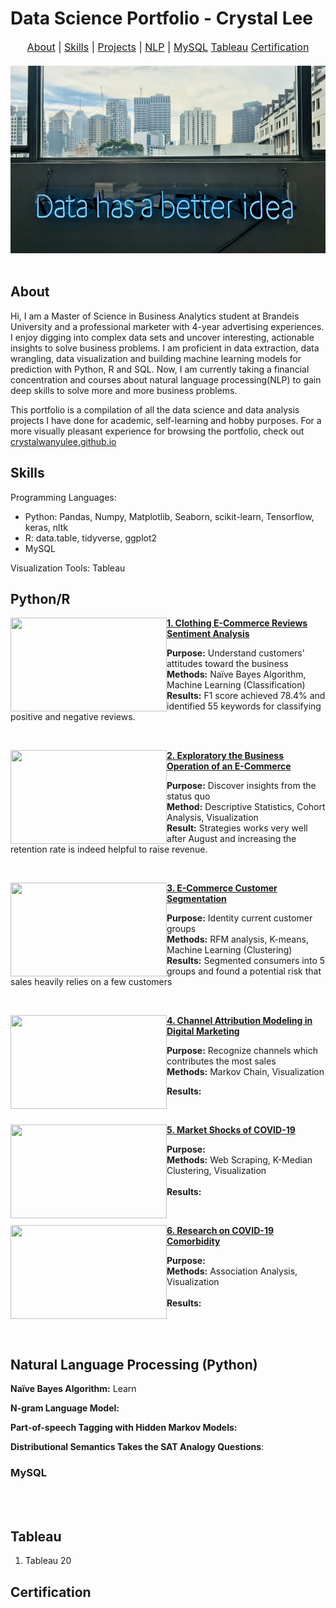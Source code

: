 # Data Science Portfolio - Crystal Lee



<p align="center" style="font-size:12pt">
  <a href="#about">About</a>   |
  <a href="#skills">Skills</a>   |
  <a href="#python-r">Projects</a>    |
  <a href="#natrual-language-processing--python-">NLP</a>    |  
  <a href="#mysql">MySQL</a>  
  <a href="#tableau">Tableau</a>
  <a href="#certification">Certification</a>
  <br><br>
  <img align="middle" width="600" height="300" src="images/cover.jpg">
  <br><br>

</p>

## About

Hi, I am a Master of Science in Business Analytics student at Brandeis University and a professional marketer with 4-year advertising experiences. I enjoy digging into complex data sets and uncover interesting, actionable insights to solve business problems.  I am proficient in data extraction, data wrangling, data visualization and building machine learning models for prediction with Python, R and SQL. Now, I am currently taking a financial concentration and courses about natural language processing(NLP) to gain deep skills to solve more and more business problems. 



This portfolio is a compilation of all the data science and data analysis projects I have done for academic, self-learning and hobby purposes. For a more visually pleasant experience for browsing the portfolio, check out [crystalwanyulee.github.io](http://crystalwanyulee.github.io/)



## Skills

Programming Languages:

* Python: Pandas, Numpy, Matplotlib, Seaborn, scikit-learn, Tensorflow, keras, nltk
* R: data.table, tidyverse, ggplot2
* MySQL

Visualization Tools: Tableau



## Python/R

<img align="left" width="250" height="150" src="https://images.unsplash.com/photo-1509909756405-be0199881695?ixlib=rb-1.2.1&ixid=eyJhcHBfaWQiOjEyMDd9&auto=format&fit=crop&w=1350&q=80">**[1. Clothing E-Commerce Reviews Sentiment Analysis](https://github.com/archd3sai/Instacart-Market-Basket-Analysis)**

**Purpose:** Understand customers' attitudes toward the business <br/>**Methods:** Naïve Bayes Algorithm, Machine Learning (Classification) <br/>**Results:** F1 score achieved 78.4% and identified 55 keywords for classifying positive and negative reviews.  

<br />

<img align="left" width="250" height="150" src="https://images.unsplash.com/photo-1553484771-371a605b060b?ixlib=rb-1.2.1&ixid=eyJhcHBfaWQiOjEyMDd9&auto=format&fit=crop&w=1350&q=80">**[2. Exploratory the Business Operation of an E-Commerce](https://github.com/crystalwanyulee/data_science_projects/tree/master/projects/online%20retail/exploratory)**

**Purpose:** Discover insights from the status quo <br/>**Method:** Descriptive Statistics, Cohort Analysis, Visualization<br/>**Result:** Strategies works very well after August and increasing the retention rate is indeed helpful to raise revenue.

<br />

<img align="left" width="250" height="150" src="https://images.unsplash.com/photo-1495887633121-f1156ca7f6a0?ixlib=rb-1.2.1&q=80&fm=jpg&crop=entropy&cs=tinysrgb&dl=phad-pichetbovornkul-m2iqRdVGprU-unsplash.jpg">**[3. E-Commerce Customer Segmentation](https://github.com/crystalwanyulee/data_science_projects/tree/master/projects/online%20retail/segmentation)**

**Purpose:** Identity current customer groups<br/>**Methods:** RFM analysis, K-means, Machine Learning (Clustering)<br/>**Results:** Segmented consumers into 5 groups and found a potential risk that sales heavily relies on a few customers

<br />

<img align="left" width="250" height="150" src="https://images.unsplash.com/photo-1522542550221-31fd19575a2d?ixlib=rb-1.2.1&q=80&fm=jpg&crop=entropy&cs=tinysrgb&dl=hal-gatewood-tZc3vjPCk-Q-unsplash.jpg">**[4. Channel Attribution Modeling in Digital Marketing](https://github.com/archd3sai/Wind-Turbine-Power-Curve-Estimation)**

**Purpose:** Recognize channels which contributes the most sales<br/>**Methods:** Markov Chain, Visualization<br/>

**Results:** <br/>



<br/>

<img align="left" width="250" height="150" src="https://images.unsplash.com/photo-1513596846216-48ae70153834?ixlib=rb-1.2.1&ixid=eyJhcHBfaWQiOjEyMDd9&auto=format&fit=crop&w=1350&q=80">**[5. Market Shocks of COVID-19](https://github.com/archd3sai/Wind-Turbine-Power-Curve-Estimation)**

**Purpose:** <br/>**Methods:** Web Scraping, K-Median Clustering, Visualization<br/> <br/>**Results:** <br/>

<br/>

<img align="left" width="250" height="150" src="https://cdn.stocksnap.io/img-thumbs/960w/connected-typography_F7IIJUSSD1.jpg">**[6. Research on COVID-19 Comorbidity](https://cdn.stocksnap.io/img-thumbs/960w/connected-typography_F7IIJUSSD1.jpg)**

**Purpose:** <br/>**Methods:** Association Analysis, Visualization<br/> <br/>**Results:** <br/>

<br/>

<br/>

## Natural Language Processing (Python)

**Naïve Bayes Algorithm:** Learn

**N-gram Language Model:**



**Part-of-speech Tagging with Hidden Markov Models:**



**Distributional Semantics Takes the SAT Analogy Questions**:   





### MySQL



<br/>

<br/>



## Tableau

1. Tableau 20



## Certification

